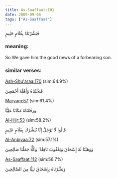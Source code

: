 ```yaml
---
title: As-Saaffaat:101
date: 2009-09-06
tags: ["As-Saaffaat"]
---
```

فَبَشَّرْنَاهُ بِغُلَامٍ حَلِيمٍ
### meaning: 
So We gave him the good news of a forbearing son.
### similar verses: 

[Ash-Shu'araa:170](/26/170) (sim:64.9%)

فَنَجَّيْنَاهُ وَأَهْلَهُ أَجْمَعِينَ

[Maryam:57](/19/57) (sim:61.4%)

وَرَفَعْنَاهُ مَكَانًا عَلِيًّا

[Al-Hijr:53](/15/53) (sim:58.2%)

قَالُوا لَا تَوْجَلْ إِنَّا نُبَشِّرُكَ بِغُلَامٍ عَلِيمٍ

[Al-Anbiyaa:72](/21/72) (sim:57.1%)

وَوَهَبْنَا لَهُ إِسْحَاقَ وَيَعْقُوبَ نَافِلَةً ۖ وَكُلًّا جَعَلْنَا صَالِحِينَ

[As-Saaffaat:112](/37/112) (sim:56.7%)

وَبَشَّرْنَاهُ بِإِسْحَاقَ نَبِيًّا مِنَ الصَّالِحِينَ
